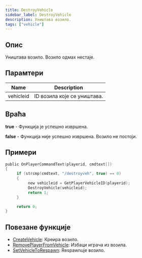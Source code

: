 ```yaml
---
title: DestroyVehicle
sidebar_label: DestroyVehicle
description: Уништава возило.
tags: ["vehicle"]
---
```


## Опис

Уништава возило. Возило одмах нестаје.

## Парамтери

| Name      | Description                 |
| --------- | --------------------------- |
| vehicleid | ID возила које се уништава. |

## Враћа

**true** - Функција је успешно извршена.

**false** - Функција није успешно извршена. Возило не постоји.

## Примери

```c
public OnPlayerCommandText(playerid, cmdtext[])
{
     if (strcmp(cmdtext, "/destroyveh", true) == 0)
     {
          new vehicleid = GetPlayerVehicleID(playerid);
          DestroyVehicle(vehicleid);
          return 1;
     }

     return 0;
}
```

## Повезане функције

- [CreateVehicle](CreateVehicle.md): Креира возило.
- [RemovePlayerFromVehicle](RemovePlayerFromVehicle.md): Избаци играча из возила.
- [SetVehicleToRespawn](SetVehicleToRespawn.md): Respawnuje возило.
